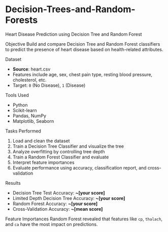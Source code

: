 # Decision-Trees-and-Random-Forests
Heart Disease Prediction using Decision Tree and Random Forest

Objective
Build and compare Decision Tree and Random Forest classifiers to predict the presence of heart disease based on health-related attributes.

Dataset
- **Source**: heart.csv
- Features include age, sex, chest pain type, resting blood pressure, cholesterol, etc.
- Target: `0` (No Disease), `1` (Disease)

Tools Used
- Python
- Scikit-learn
- Pandas, NumPy
- Matplotlib, Seaborn

Tasks Performed
1. Load and clean the dataset
2. Train a Decision Tree Classifier and visualize the tree
3. Analyze overfitting by controlling tree depth
4. Train a Random Forest Classifier and evaluate
5. Interpret feature importances
6. Evaluate performance using accuracy, classification report, and cross-validation

Results
- Decision Tree Test Accuracy: **~[your score]**
- Limited Depth Decision Tree Accuracy: **~[your score]**
- Random Forest Accuracy: **~[your score]**
- Cross-Validation Accuracy: **~[mean score]**

Feature Importances
Random Forest revealed that features like `cp`, `thalach`, and `ca` have the most impact on predictions.
